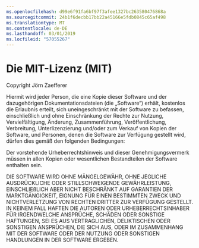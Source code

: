 ```yaml
---
ms.openlocfilehash: d99e6f91fa6bf97f3afee1327bc263580476868a
ms.sourcegitcommit: 24b1f6decbb17bb22a45166e5fdb0845c65af498
ms.translationtype: MT
ms.contentlocale: de-DE
ms.lasthandoff: 03/01/2019
ms.locfileid: "57055267"
---
```

<a name="the-mit-license-mit"></a>Die MIT-Lizenz (MIT)
=====================

Copyright Jörn Zaefferer

Hiermit wird jeder Person, die eine Kopie dieser Software und der dazugehörigen Dokumentationsdateien (die „Software“) erhält, kostenlos die Erlaubnis erteilt, sich uneingeschränkt mit der Software zu befassen, einschließlich und ohne Einschränkung der Rechte zur Nutzung, Vervielfältigung, Änderung, Zusammenführung, Veröffentlichung, Verbreitung, Unterlizenzierung und/oder zum Verkauf von Kopien der Software, und Personen, denen die Software zur Verfügung gestellt wird, dürfen dies gemäß den folgenden Bedingungen:

Der vorstehende Urheberrechtshinweis und dieser Genehmigungsvermerk müssen in allen Kopien oder wesentlichen Bestandteilen der Software enthalten sein.

DIE SOFTWARE WIRD OHNE MÄNGELGEWÄHR, OHNE JEGLICHE AUSDRÜCKLICHE ODER STILLSCHWEIGENDE GEWÄHRLEISTUNG, EINSCHLIEßLICH ABER NICHT BESCHRÄNKT AUF GARANTIEN DER MARKTGÄNGIGKEIT, EIGNUNG FÜR EINEN BESTIMMTEN ZWECK UND NICHTVERLETZUNG VON RECHTEN DRITTER ZUR VERFÜGUNG GESTELLT. IN KEINEM FALL HAFTEN DIE AUTOREN ODER URHEBERRECHTSINHABER FÜR IRGENDWELCHE ANSPRÜCHE, SCHÄDEN ODER SONSTIGE HAFTUNGEN, SEI ES AUS VERTRAGLICHEN, DELIKTISCHEN ODER SONSTIGEN ANSPRÜCHEN, DIE SICH AUS, ODER IM ZUSAMMENHANG MIT DER SOFTWARE ODER DER NUTZUNG ODER SONSTIGEN HANDLUNGEN IN DER SOFTWARE ERGEBEN.
